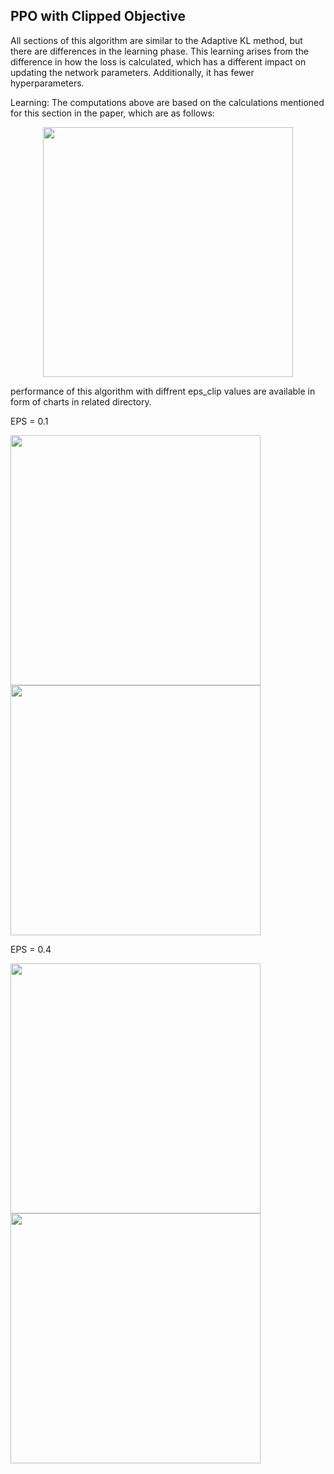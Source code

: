 ## PPO with Clipped Objective
All sections of this algorithm are similar to the Adaptive KL method, but there are differences in the learning phase. This learning arises from the difference in how the loss is calculated, which has a different impact on updating the network parameters. Additionally, it has fewer hyperparameters.

Learning:
The computations above are based on the calculations mentioned for this section in the paper, which are as follows:
<p align = "center">
  <img src="https://github.com/user-attachments/assets/2bd97bbd-cbc5-4df1-87ce-8fd000989a85" width="400">
</p>

performance of this algorithm with diffrent eps_clip values are available in form of charts in related directory.

<p align = "center">
  <p> EPS = 0.1</p>
   <img src="https://github.com/user-attachments/assets/63cd526c-eb5d-47c2-a119-e40bf5f41b48" width="400">
    <img src="https://github.com/user-attachments/assets/0fbb68dc-368b-4572-a450-600ec6da9e1d" width="400">
 <p> EPS = 0.4</p>
   <img src="https://github.com/user-attachments/assets/5d658d38-41a1-41f5-9703-b46b04d5fb2f" width="400">
  <img src="https://github.com/user-attachments/assets/ba5d2b95-029a-4e86-b0bc-2a9e430f5ece" width="400">
</p>
